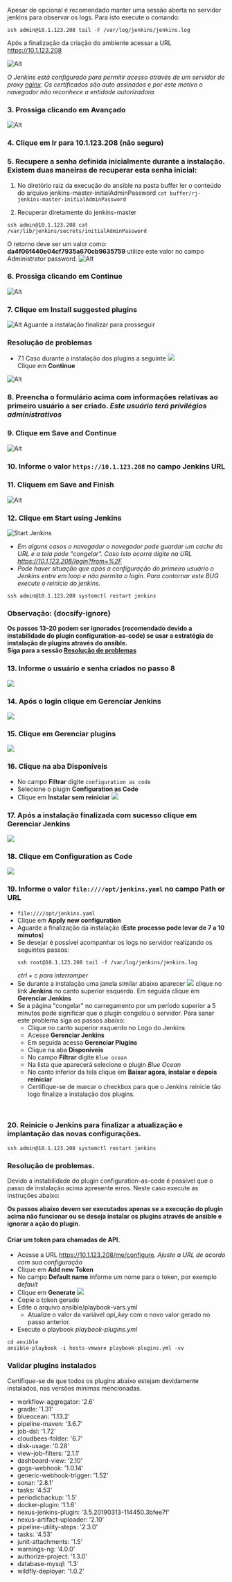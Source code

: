 Apesar de opcional é recomendado manter uma sessão aberta no servidor jenkins para observar os logs. Para isto execute o comando:
  ```
  ssh admin@10.1.123.208 tail -F /var/log/jenkins/jenkins.log
  ```

Após a finalização da criação do ambiente acessar a URL https://10.1.123.208

![Alt](images/fig01-ssl-error.png "Erro SSL")

<i>O Jenkins está configurado para permitir acesso através de um servidor de proxy [nginx](https://www.nginx.com/). Os certificados são auto assinados e por este motivo o navegador não reconhece a entidade autorizadora.</i>

### 3. Prossiga clicando em <b>Avançado</b>

![Alt](images/fig02-ssl-error.png "Erro SSL")

### 4. Clique em <b>Ir para 10.1.123.208 (não seguro)</b>
### 5. Recupere a senha definida inicialmente durante a instalação. Existem duas maneiras de recuperar esta senha inicial:
  1. No diretório raiz da execução do ansible na pasta buffer ler o conteúdo do arquivo jenkins-master-initialAdminPassword `cat buffer/rj-jenkins-master-initialAdminPassword`

  1. Recuperar diretamente do jenkins-master
```
ssh admin@10.1.123.208 cat /var/lib/jenkins/secrets/initialAdminPassword
```
O retorno deve ser um valor como: <b>da4f06f440e04cf7935a670cb9635759</b> utilize este valor no campo Administrator password.
![Alt](images/fig03-initial-passwd.png "Unlock")
### 6. Prossiga clicando em Continue
![Alt](images/fig04-default-plugin.png "plugins")
### 7. Clique em <b>Install suggested plugins</b>
![Alt](images/fig05-install.png "Install plugins")
Aguarde a instalação finalizar para prosseguir

### Resolução de problemas
- 7.1 Caso durante a instalação dos plugins a seguinte
![](/images/fig77.png)</br>
Clique em **Continue**



![Alt](images/fig06-create-user.png "Create User")
### 8. Preencha o formulário acima com informações relativas ao primeiro usuário a ser criado. <i>Este usuário terá privilégios administrativos</i>
### 9. Clique em <b>Save and Continue</b>
![Alt](images/fig07-instance.png "Instance config")
### 10. Informe o valor `https://10.1.123.208` no campo <b>Jenkins URL</b>
### 11. Cliquem em <b>Save and Finish</b>
![Alt](images/fig08-start-jenkins.png "Start Jenkins")
### 12. Clique em <b>Start using Jenkins</b>
![Start Jenkins](images/fig09-login.png)

  - *Em alguns casos o navegador o navegador pode guardar um cache da URL e a tela pode "congelar". Caso isto ocorra digite na URL https://10.1.123.208/login?from=%2F*
  - *Pode haver situação que após a configuração do primeiro usuário o Jenkins entre em loop e não permita o login. Para contornar este BUG execute o reinicio do jenkins.*
  ```
  ssh admin@10.1.123.208 systemctl restart jenkins
  ```

### Observação: {docsify-ignore}

**Os passos 13-20 podem ser ignorados (recomendado devido a instabilidade do plugin configuration-as-code) se usar a estratégia de instalação de plugins através do ansible.**<br/>
**Siga para a sessão [Resolução de problemas](#resolução-de-problemas-1)**

### 13. Informe o usuário e senha criados no passo 8
![](images/fig10-gerenciar-01.png)
### 14. Após o login clique em **Gerenciar Jenkins**
![](images/fig11-gerenciar-02.png)
### 15. Clique em **Gerenciar plugins**
![](images/fig12-gerenciar-03.png)
### 16. Clique na aba **Disponíveis**
  - No campo **Filtrar** digite `configuration as code`
  - Selecione o plugin **Configuration as Code**
  - Clique em **Instalar sem reiniciar**
![](images/fig13-gerenciar-04.png)
### 17. Após a instalação finalizada com sucesso clique em **Gerenciar Jenkins**
![](images/fig14-gerenciar-05.png)
### 18. Clique em **Configuration as Code**
![](images/fig15-gerenciar.png)
### 19. Informe o valor `file:////opt/jenkins.yaml` no campo **Path or URL**
  - `file:////opt/jenkins.yaml`
  - Clique em **Apply new configuration**
  - Aguarde a finalização da instalação (**Este processo pode levar de 7 a 10 minutos**)
  - Se desejar é possível acompanhar os logs no servidor realizando os seguintes passos:
    ```
    ssh root@10.1.123.208 tail -f /var/log/jenkins/jenkins.log
    ```
      *ctrl + c para interromper*
  - Se durante a instalação uma janela similar abaixo aparecer ![](images/fig16-error.png) clique no link **Jenkins** no canto superior esquerdo. Em seguida clique em **Gerenciar Jenkins**
  - Se a página "congelar" no carregamento por um período superior a 5 minutos pode significar que o plugin congelou o servidor. Para sanar este problema siga os passos abaixo:
    - Clique no canto superior esquerdo no Logo do Jenkins
    - Acesse **Gerenciar Jenkins**
    - Em seguida acessa **Gerenciar Plugins**
    - Clique na aba **Disponíveis**
    - No campo **Filtrar** digite `Blue ocean`
    - Na lista que aparecerá selecione o plugin *Blue Ocean*
    - No canto inferior da tela clique em **Baixar agora, instalar e depois reiniciar**
    - Certifique-se de marcar o checkbox para que o Jenkins reinicie tão logo finalize a instalação dos plugins.
<br/>

### 20. Reinicie o Jenkins para finalizar a atualização e implantação das novas configurações.
```
ssh admin@10.1.123.208 systemctl restart jenkins
```

### Resolução de problemas.
Devido a instabilidade do plugin configuration-as-code é possível que o passo de instalação acima apresente erros. Neste caso execute as instruções abaixo:

**Os passos abaixo devem ser executados apenas se a execução do plugin acima não funcionar ou se deseja instalar os plugins através de ansible e ignorar a ação do plugin**.

#### Criar um token para chamadas de API.
- Acesse a URL https://10.1.123.208/me/configure. *Ajuste a URL de acordo com sua configuração*
- Clique em **Add new Token**
- No campo **Default name** informe um nome para o token, por exemplo *default*
- Clique em **Generate**
![](images/fig109.png)</br>
- Copie o token gerado
- Edite o arquivo ansible/playbook-vars.yml
  - Atualize o valor da variável *api_key* com o novo valor gerado no passo anterior.
- Execute o playbook *playbook-plugins.yml*</br>
```
cd ansible
ansible-playbook -i hosts-vmware playbook-plugins.yml -vv
```

### Validar plugins instalados
Certifique-se de que todos os plugins abaixo estejam devidamente instalados, nas versões mínimas mencionadas.
- workflow-aggregator: '2.6'
- gradle: '1.31'
- blueocean: '1.13.2'
- pipeline-maven: '3.6.7'
- job-dsl: '1.72'
- cloudbees-folder: '6.7'
- disk-usage: '0.28'
- view-job-filters: '2.1.1'
- dashboard-view: '2.10'
- gogs-webhook: '1.0.14'
- generic-webhook-trigger: '1.52'
- sonar: '2.8.1'
- tasks: '4.53'
- periodicbackup: '1.5'
- docker-plugin: '1.1.6'
- nexus-jenkins-plugin: '3.5.20190313-114450.3bfee7f'
- nexus-artifact-uploader: '2.10'
- pipeline-utility-steps: '2.3.0'
- tasks: '4.53'
- junit-attachments: '1.5'
- warnings-ng: '4.0.0'
- authorize-project: '1.3.0'
- database-mysql: '1.3'
- wildfly-deployer: '1.0.2'
